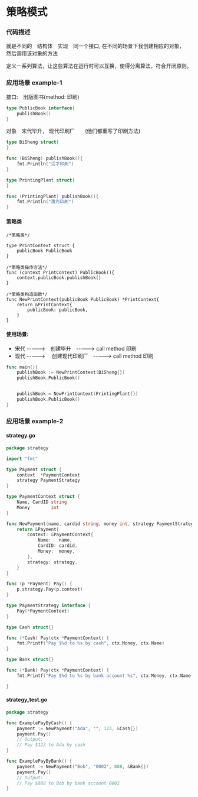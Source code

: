 # 策略模式




### 代码描述
就是不同的　结构体　实现　同一个接口, 在不同的场景下我创建相应的对象，　然后调用该对象的方法

定义一系列算法，让这些算法在运行时可以互换，使得分离算法，符合开闭原则。



### 应用场景 example-1

接口:　出版图书(method: 印刷)
```go
type PublicBook interface{
	publishBook()
}
```

对象　宋代毕升， 现代印刷厂　　(他们都重写了印刷方法)
```go
type BiSheng struct{
}

func (BiSheng) publishBook(){
	fmt.Println("活字印刷")
}

type PrintingPlant struct{
}

func (PrintingPlant) publishBook(){
	fmt.Println("激光印刷")
}
```
#### 策略类
```
/*策略类*/

type PrintContext struct {
	publicBook PublicBook
}

/*策略类操作方法*/
func (context PrintContext) PublicBook(){
	context.publicBook.publishBook()
}

/*策略类构造函数*/
func NewPrintContext(publicBook PublicBook) *PrintContext{
	return &PrintContext{
		publicBook: publicBook,
	}
}
```

#### 使用场景: 
- 宋代 ----->　创建毕升　-----> call method 印刷
- 现代 -----> 　创建现代印刷厂　-----> call method 印刷

```go
func main(){
	publishBook := NewPrintContext(BiSheng{})
	publishBook.PublicBook()


	publishBook = NewPrintContext(PrintingPlant{})
	publishBook.PublicBook()
}
```


### 应用场景 example-2
#### strategy.go

```go
package strategy

import "fmt"

type Payment struct {
    context  *PaymentContext
    strategy PaymentStrategy
}

type PaymentContext struct {
    Name, CardID string
    Money        int
}

func NewPayment(name, cardid string, money int, strategy PaymentStrategy) *Payment {
    return &Payment{
        context: &PaymentContext{
            Name:   name,
            CardID: cardid,
            Money:  money,
        },
        strategy: strategy,
    }
}

func (p *Payment) Pay() {
    p.strategy.Pay(p.context)
}

type PaymentStrategy interface {
    Pay(*PaymentContext)
}

type Cash struct{}

func (*Cash) Pay(ctx *PaymentContext) {
    fmt.Printf("Pay $%d to %s by cash", ctx.Money, ctx.Name)
}

type Bank struct{}

func (*Bank) Pay(ctx *PaymentContext) {
    fmt.Printf("Pay $%d to %s by bank account %s", ctx.Money, ctx.Name, ctx.CardID)

}
```

#### strategy_test.go

```go
package strategy

func ExamplePayByCash() {
    payment := NewPayment("Ada", "", 123, &Cash{})
    payment.Pay()
    // Output:
    // Pay $123 to Ada by cash
}

func ExamplePayByBank() {
    payment := NewPayment("Bob", "0002", 888, &Bank{})
    payment.Pay()
    // Output:
    // Pay $888 to Bob by bank account 0002
}
```

